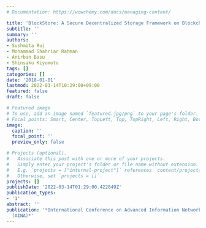 ```yaml
---
# Documentation: https://wowchemy.com/docs/managing-content/

title: 'BlockStore: A Secure Decentralized Storage Framework on Blockchain'
subtitle: ''
summary: ''
authors:
- Sushmita Ruj
- Mohammad Shahriar Rahman
- Anirban Basu
- Shinsaku Kiyomoto
tags: []
categories: []
date: '2018-01-01'
lastmod: 2022-03-14T10:29:00+09:00
featured: false
draft: false

# Featured image
# To use, add an image named `featured.jpg/png` to your page's folder.
# Focal points: Smart, Center, TopLeft, Top, TopRight, Left, Right, BottomLeft, Bottom, BottomRight.
image:
  caption: ''
  focal_point: ''
  preview_only: false

# Projects (optional).
#   Associate this post with one or more of your projects.
#   Simply enter your project's folder or file name without extension.
#   E.g. `projects = ["internal-project"]` references `content/project/deep-learning/index.md`.
#   Otherwise, set `projects = []`.
projects: []
publishDate: '2022-03-14T01:29:00.422849Z'
publication_types:
- '1'
abstract: ''
publication: '*International Conference on Advanced Information Networking and Applications
  (AINA)*'
---
```

